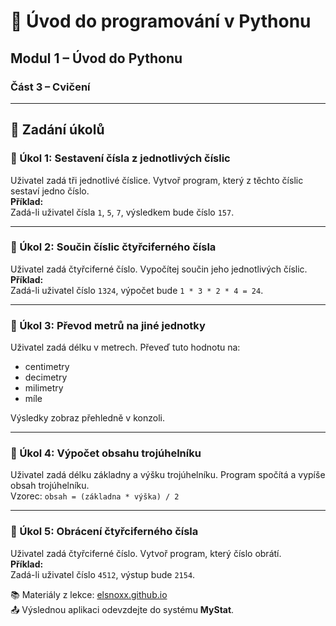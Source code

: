# 🐍 Úvod do programování v Pythonu  
## Modul 1 – Úvod do Pythonu  
### Část 3 – Cvičení

---

## 📝 Zadání úkolů

### 🧠 Úkol 1: Sestavení čísla z jednotlivých číslic  
Uživatel zadá tři jednotlivé číslice. Vytvoř program, který z těchto číslic sestaví jedno číslo.  
**Příklad:**  
Zadá-li uživatel čísla `1`, `5`, `7`, výsledkem bude číslo `157`.

---

### 🧮 Úkol 2: Součin číslic čtyřciferného čísla  
Uživatel zadá čtyřciferné číslo. Vypočítej součin jeho jednotlivých číslic.  
**Příklad:**  
Zadá-li uživatel číslo `1324`, výpočet bude `1 * 3 * 2 * 4 = 24`.

---

### 📏 Úkol 3: Převod metrů na jiné jednotky  
Uživatel zadá délku v metrech. Převeď tuto hodnotu na:
- centimetry  
- decimetry  
- milimetry  
- míle  

Výsledky zobraz přehledně v konzoli.

---

### 📐 Úkol 4: Výpočet obsahu trojúhelníku  
Uživatel zadá délku základny a výšku trojúhelníku. Program spočítá a vypíše obsah trojúhelníku.  
Vzorec: `obsah = (základna * výška) / 2`

---

### 🔁 Úkol 5: Obrácení čtyřciferného čísla  
Uživatel zadá čtyřciferné číslo. Vytvoř program, který číslo obrátí.  
**Příklad:**  
Zadá-li uživatel číslo `4512`, výstup bude `2154`.


📚 Materiály z lekce: [elsnoxx.github.io](https://elsnoxx.github.io)  
📤 Výslednou aplikaci odevzdejte do systému **MyStat**.